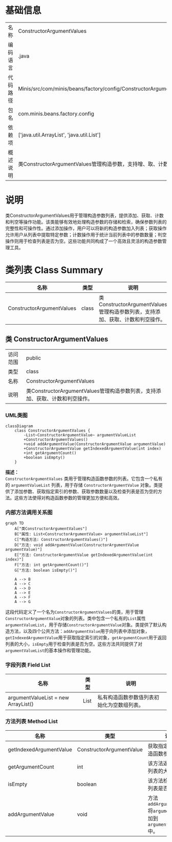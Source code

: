 # 基础信息

|      |      |
|------|------|
| 名称 | ConstructorArgumentValues |
| 编码语言 | .java |
| 代码路径 | Minis/src/com/minis/beans/factory/config/ConstructorArgumentValues.java |
| 包名 | com.minis.beans.factory.config |
| 依赖项 | ['java.util.ArrayList', 'java.util.List'] |
| 概述说明 | 类ConstructorArgumentValues管理构造参数，支持增、取、计数及判空功能。 |

# 说明

类ConstructorArgumentValues用于管理构造参数列表，提供添加、获取、计数和判空等操作功能。该类能够有效地处理构造参数的存储和检索，确保参数列表的完整性和可操作性。通过添加操作，用户可以将新的构造参数加入列表；获取操作允许用户从列表中提取特定参数；计数操作用于统计当前列表中的参数数量；判空操作则用于检查列表是否为空。这些功能共同构成了一个高效且灵活的构造参数管理工具。

# 类列表 Class Summary

| 名称   | 类型  | 说明 |
|-------|------|-------------|
| ConstructorArgumentValues | class | 类ConstructorArgumentValues管理构造参数列表，支持添加、获取、计数和判空操作。 |



## 类 ConstructorArgumentValues

|      |      |
|------|------|
| 访问范围 | public |
| 类型 | class |
| 名称 | ConstructorArgumentValues |
| 说明 | 类ConstructorArgumentValues管理构造参数列表，支持添加、获取、计数和判空操作。 |


### UML类图

```mermaid
classDiagram
    class ConstructorArgumentValues {
        -List~ConstructorArgumentValue~ argumentValueList
        +ConstructorArgumentValues()
        +void addArgumentValue(ConstructorArgumentValue argumentValue)
        +ConstructorArgumentValue getIndexedArgumentValue(int index)
        +int getArgumentCount()
        +boolean isEmpty()
    }
```

**描述：**  
`ConstructorArgumentValues` 类用于管理构造函数参数的列表。它包含一个私有的 `argumentValueList` 列表，用于存储 `ConstructorArgumentValue` 对象。类提供了添加参数、获取指定索引的参数、获取参数数量以及检查列表是否为空的方法。这些方法使得对构造函数参数的管理更加方便和高效。


### 内部方法调用关系图

```mermaid
graph TD
    A["类ConstructorArgumentValues"]
    B["属性: List<ConstructorArgumentValue> argumentValueList"]
    C["构造方法: ConstructorArgumentValues()"]
    D["方法: void addArgumentValue(ConstructorArgumentValue argumentValue)"]
    E["方法: ConstructorArgumentValue getIndexedArgumentValue(int index)"]
    F["方法: int getArgumentCount()"]
    G["方法: boolean isEmpty()"]

    A --> B
    A --> C
    A --> D
    A --> E
    A --> F
    A --> G
```

这段代码定义了一个名为`ConstructorArgumentValues`的类，用于管理`ConstructorArgumentValue`对象的列表。类中包含一个私有的`List`属性`argumentValueList`，用于存储`ConstructorArgumentValue`对象。类提供了默认构造方法，以及四个公共方法：`addArgumentValue`用于向列表中添加对象，`getIndexedArgumentValue`用于获取指定索引的对象，`getArgumentCount`用于返回列表的大小，`isEmpty`用于检查列表是否为空。这些方法共同提供了对`argumentValueList`的基本操作和管理功能。

### 字段列表 Field List

| 名称  | 类型  | 说明 |
|-------|-------|------|
| argumentValueList = new ArrayList<ConstructorArgumentValue>() | List<ConstructorArgumentValue> | 私有构造函数参数值列表初始化为空数组列表。 |

### 方法列表 Method List

| 名称  | 类型  | 说明 |
|-------|-------|------|
| getIndexedArgumentValue | ConstructorArgumentValue | 获取指定索引的构造函数参数值。 |
| getArgumentCount | int | 该方法返回参数值列表的大小。 |
| isEmpty | boolean | 该方法检查参数值列表是否为空。 |
| addArgumentValue | void | 方法`addArgumentValue`将`argumentValue`添加到`argumentValueList`中。 |




